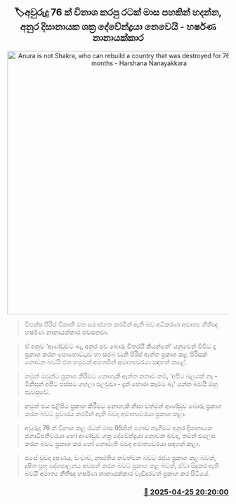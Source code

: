 <p align='center'><b><h2 align='center' title='Anura is not Shakra, who can rebuild a country that was destroyed for 76 years in five months - Harshana Nanayakkara'>🏷අවුරුදු 76 ක් විනාශ කරපු රටක් මාස පහකින් හදන්න, අනුර දිසානායක ශක්‍ර දේවේන්ද්‍රයා නෙවෙයි - හර්ෂණ නානායක්කාර</h2></b></p>
<p align='center'><img src='https://helakuru.sgp1.cdn.digitaloceanspaces.com/esana/images/lib/harshana-nanayakkara-npp-h.jpg' width='600' alt='Anura is not Shakra, who can rebuild a country that was destroyed for 76 years in five months - Harshana Nanayakkara'></p>

> විපක්ෂ පිරිස් විකෘති මත සමාජගත කරමින් ඇති බව අධිකරණ අමාත්‍ය නීතීඥ හර්ෂණ නානායක්කාර පවසනවා.

> ඒ අනුව ‘ආණ්ඩුවට බෑ, අනුර පච බොරු විතරයි කියන්නේ’ යනුවෙන් විවිධ දෑ ප්‍රකාශ කරන පොහොට්ටුව හා සජබ වැනි පිරිස් ඇත්ත ප්‍රකාශ කළ පිරිසක් නොවන බවයි ජන හමුවක් අමතමින් අමාත්‍යවරයා සඳහන් කළේ.

> නමුත් ඔවුන්ට ප්‍රකාශ කිරීමට නොහැකි ඇත්ත කතාව නම්, ‘අපිට බලයක් නෑ - මිනිසුන් අපිට පස්සට ගහලා එලවුවා - දැන් හොරා කෑමට බෑ' යන්න බවයි ඔහු පැවසුවේ.

> නමුත් එය එළිපිට ප්‍රකාශ කිරීමට නොහැකි නිසා වත්මන් ආණ්ඩුව බොරු ප්‍රකාශ කරන බවට ප්‍රචාරය කරමින් ඇති බවද අමාත්‍යවරයා ප්‍රකාශ කළා.

> අවුරුදු 76 ක් විනාශ කළ රටක් මාස 05කින් ගොඩ නැගීමට අනුර දිසානායක ජනාධිපතිවරයා හෝ ආණ්ඩුව ශක්‍ර දේවේන්ද්‍රයා නොවන බවද, තමන් එලෙස කරන බවට ප්‍රකාශ කර හෝ නොමැති බවද අමාත්‍යවරයා සඳහන් කළා.

> එසේ වුවද දූෂණය, වංචාව, නාස්තිය නවත්වන බවට රජය ප්‍රකාශ කළ බවත්, දූෂිත ප්‍රභූ දේශපාලනය අවසන් කරන බවට ප්‍රකාශ කළ බවත්, ඒවා සිදුකර ඇති බවයි අමාත්‍ය නීතීඥ හර්ෂණ නානායක්කාර වැඩිදුරටත් ප්‍රකාශ කර සිටියේ.



<h3 align='right'><a href='https://www.helakuru.lk/esana/p/109558/'>📅 2025-04-25 20:20:00</a></h3>
